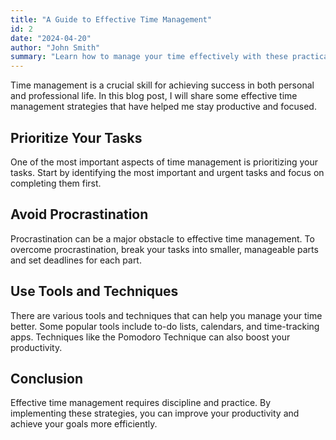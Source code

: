 ```yaml
---
title: "A Guide to Effective Time Management"
id: 2
date: "2024-04-20"
author: "John Smith"
summary: "Learn how to manage your time effectively with these practical tips and strategies."
---
```



Time management is a crucial skill for achieving success in both personal and professional life. In this blog post, I will share some effective time management strategies that have helped me stay productive and focused.

## Prioritize Your Tasks

One of the most important aspects of time management is prioritizing your tasks. Start by identifying the most important and urgent tasks and focus on completing them first.

## Avoid Procrastination

Procrastination can be a major obstacle to effective time management. To overcome procrastination, break your tasks into smaller, manageable parts and set deadlines for each part.

## Use Tools and Techniques

There are various tools and techniques that can help you manage your time better. Some popular tools include to-do lists, calendars, and time-tracking apps. Techniques like the Pomodoro Technique can also boost your productivity.

## Conclusion

Effective time management requires discipline and practice. By implementing these strategies, you can improve your productivity and achieve your goals more efficiently.
